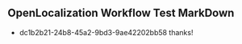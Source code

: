 ## OpenLocalization Workflow Test MarkDown
* dc1b2b21-24b8-45a2-9bd3-9ae42202bb58 
thanks!<!--HONumber=Mar16_HO2-->
